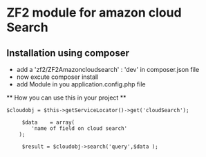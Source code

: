 ZF2 module for amazon cloud Search 
==============

Installation using composer
--------------

- add a  'zf2/ZF2Amazoncloudsearch' : 'dev'  in composer.json file 
- now excute composer install
- add Module in you application.config.php file

** How you can use this in your project **

	
	$cloudobj = $this->getServiceLocator()->get('cloudSearch');
         
         $data    = array(
            'name of field on cloud search' 
        );

         $result = $cloudobj->search('query',$data );

	

